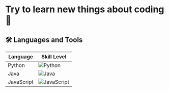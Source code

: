 # Try to learn new things about coding 🌱

## 🛠️ Languages and Tools


| Language | Skill Level 
|----------|------|
| Python   | ![Python](./path-to-your-image.png) | ⭐⭐⭐⭐⭐⭐⭐ 7/10 
| Java     | ![Java](https://upload.wikimedia.org/wikipedia/en/3/30/Java_programming_language_logo.svg) | ⭐⭐⭐⭐⭐ 5/10 
| JavaScript | ![JavaScript](https://upload.wikimedia.org/wikipedia/commons/9/99/Unofficial_JavaScript_logo_2.svg) | ⭐⭐⭐⭐ 4/10 

